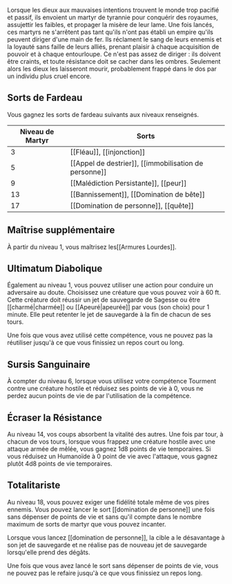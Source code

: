 
Lorsque les dieux aux mauvaises intentions trouvent le monde trop pacifié et passif, ils envoient un martyr de tyrannie pour conquérir des royaumes, assujettir les faibles, et propager la misère de leur lame. Une fois lancés, ces martyrs ne s'arrêtent pas tant qu'ils n'ont pas établi un empire qu'ils peuvent diriger d'une main de fer. Ils réclament le sang de leurs ennemis et la loyauté sans faille de leurs alliés, prenant plaisir à chaque acquisition de pouvoir et à chaque entourloupe. Ce n'est pas assez de diriger : ils doivent être craints, et toute résistance doit se cacher dans les ombres. Seulement alors les dieux les laisseront mourir, probablement frappé dans le dos par un individu plus cruel encore.

## Sorts de Fardeau

Vous gagnez les sorts de fardeau suivants aux niveaux renseignés. 

| Niveau de Martyr | Sorts                                                 |
| ---------------- | ----------------------------------------------------- |
| 3                | [[Fléau]], [[injonction]]                             |
| 5                | [[Appel de destrier]], [[immobilisation de personne]] |
| 9                | [[Malédiction Persistante]], [[peur]]                 |
| 13               | [[Bannissement]], [[Domination de bête]]              |
| 17               | [[Domination de personne]], [[quête]]                 |

## Maîtrise supplémentaire

À partir du niveau 1, vous maîtrisez les[[Armures Lourdes]].

## Ultimatum Diabolique

Également au niveau 1, vous pouvez utiliser une action pour conduire un adversaire au doute. Choisissez une créature que vous pouvez voir à 60 ft. Cette créature doit réussir un jet de sauvegarde de Sagesse ou être [[charmé|charmée]] ou [[Apeuré|apeurée]] par vous (son choix) pour 1 minute. Elle peut retenter le jet de sauvegarde à la fin de chacun de ses tours.

Une fois que vous avez utilisé cette compétence, vous ne pouvez pas la réutiliser jusqu'à ce que vous finissiez un repos court ou long.

## Sursis Sanguinaire

À compter du niveau 6, lorsque vous utilisez votre compétence Tourment contre une créature hostile et réduisez ses points de vie à 0, vous ne perdez aucun points de vie de par l'utilisation de la compétence.

## Écraser la Résistance

Au niveau 14, vos coups absorbent la vitalité des autres. Une fois par tour, à chacun de vos tours, lorsque vous frappez une créature hostile avec une attaque armée de mêlée, vous gagnez 1d8 points de vie temporaires. Si vous réduisez un Humanoïde à 0 point de vie avec l'attaque, vous gagnez plutôt 4d8 points de vie temporaires.

## Totalitariste

Au niveau 18, vous pouvez exiger une fidélité totale même de vos pires ennemis. Vous pouvez lancer le sort [[domination de personne]] une fois sans dépenser de points de vie et sans qu'il compte dans le nombre maximum de sorts de martyr que vous pouvez incanter. 

Lorsque vous lancez [[domination de personne]], la cible a le désavantage à son jet de sauvegarde et ne réalise pas de nouveau jet de sauvegarde lorsqu'elle prend des dégâts.

Une fois que vous avez lancé le sort sans dépenser de points de vie, vous ne pouvez pas le refaire jusqu'à ce que vous finissiez un repos long.